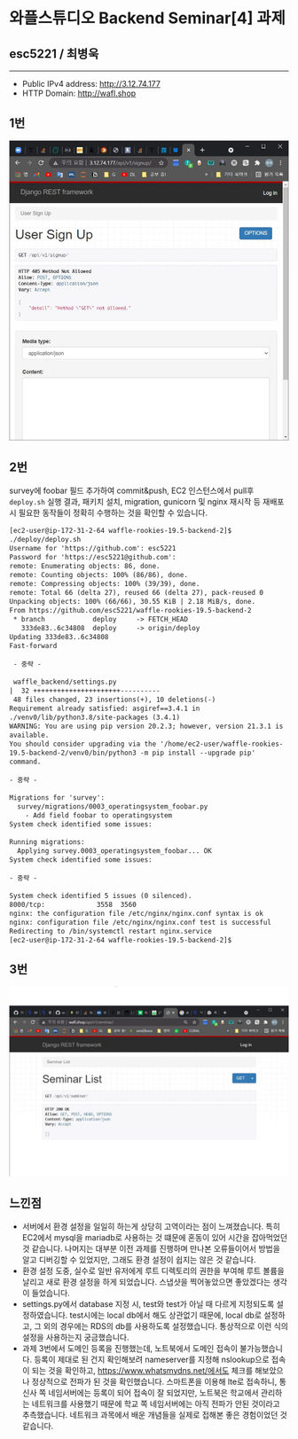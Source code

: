 # 와플스튜디오 Backend Seminar[4] 과제

## esc5221 / 최병욱
_________________________________________

- Public IPv4 address: http://3.12.74.177
- HTTP Domain: http://wafl.shop

## **1번** 
![Image](https://github.com/esc5221/waffle-rookies-19.5-backend-2/blob/deploy/results/1.jpg?raw=true)


## **2번** 
survey에 foobar 필드 추가하여 commit&push, EC2 인스턴스에서 pull후 `deploy.sh` 실행 결과, 패키치 설치, migration, gunicorn 및 nginx 재시작 등 재배포 시 필요한 동작들이 정확히 수행하는 것을 확인할 수 있습니다.

``` shell
[ec2-user@ip-172-31-2-64 waffle-rookies-19.5-backend-2]$ ./deploy/deploy.sh
Username for 'https://github.com': esc5221
Password for 'https://esc5221@github.com':
remote: Enumerating objects: 86, done.
remote: Counting objects: 100% (86/86), done.
remote: Compressing objects: 100% (39/39), done.
remote: Total 66 (delta 27), reused 66 (delta 27), pack-reused 0
Unpacking objects: 100% (66/66), 30.55 KiB | 2.18 MiB/s, done.
From https://github.com/esc5221/waffle-rookies-19.5-backend-2
 * branch            deploy     -> FETCH_HEAD
   333de83..6c34808  deploy     -> origin/deploy
Updating 333de83..6c34808
Fast-forward

 - 중략 -

 waffle_backend/settings.py                                                        |  32 ++++++++++++++++++++++----------
 48 files changed, 23 insertions(+), 10 deletions(-)
Requirement already satisfied: asgiref==3.4.1 in ./venv0/lib/python3.8/site-packages (3.4.1)
WARNING: You are using pip version 20.2.3; however, version 21.3.1 is available.
You should consider upgrading via the '/home/ec2-user/waffle-rookies-19.5-backend-2/venv0/bin/python3 -m pip install --upgrade pip' command.

- 중략 - 

Migrations for 'survey':
  survey/migrations/0003_operatingsystem_foobar.py
    - Add field foobar to operatingsystem
System check identified some issues:

Running migrations:
  Applying survey.0003_operatingsystem_foobar... OK
System check identified some issues:

- 중략 - 

System check identified 5 issues (0 silenced).
8000/tcp:             3558  3560
nginx: the configuration file /etc/nginx/nginx.conf syntax is ok
nginx: configuration file /etc/nginx/nginx.conf test is successful
Redirecting to /bin/systemctl restart nginx.service
[ec2-user@ip-172-31-2-64 waffle-rookies-19.5-backend-2]$
```

## **3번** 
![Image](https://github.com/esc5221/waffle-rookies-19.5-backend-2/blob/deploy/results/3.jpg?raw=true)

## 느낀점
* 서버에서 환경 설정을 일일히 하는게 상당히 고역이라는 점이 느껴졌습니다. 특히 EC2에서 mysql을 mariadb로 사용하는 것 떄문에 혼동이 있어 시간을 잡아먹었던 것 같습니다. 나머지는 대부분 이전 과제를 진행하며 만나본 오류들이어서 방법을 알고 디버깅할 수 있었지만, 그래도 환경 설정이 쉽지는 않은 것 같습니다. 
* 환경 설정 도중, 실수로 일반 유저에게 루트 디렉토리의 권한을 부여해 루트 볼륨을 날리고 새로 환경 설정을 하게 되었습니다. 스냅샷을 찍어놓았으면 좋았겠다는 생각이 들었습니다.
* settings.py에서 database 지정 시, test와 test가 아닐 때 다르게 지정되도록 설정하였습니다. test시에는 local db에서 해도 상관없기 때문에, local db로 설정하고, 그 외의 경우에는 RDS의 db를 사용하도록 설정했습니다. 통상적으로 이런 식의 설정을 사용하는지 궁금했습니다.
* 과제 3번에서 도메인 등록을 진행했는데, 노트북에서 도메인 접속이 불가능했습니다. 등록이 제대로 된 건지 확인해보려 nameserver를 지정해 nslookup으로 접속이 되는 것을 확인하고, https://www.whatsmydns.net/에서도 체크를 해보았으나 정상적으로 전파가 된 것을 확인했습니다. 스마트폰을 이용해 lte로 접속하니, 통신사 쪽 네임서버에는 등록이 되어 접속이 잘 되었지만, 노트북은 학교에서 관리하는 네트워크를 사용했기 때문에 학교 쪽 네임서버에는 아직 전파가 안된 것이라고 추측했습니다. 네트워크 과목에서 배운 개념들을 실제로 접해본 좋은 경험이었던 것 같습니다.